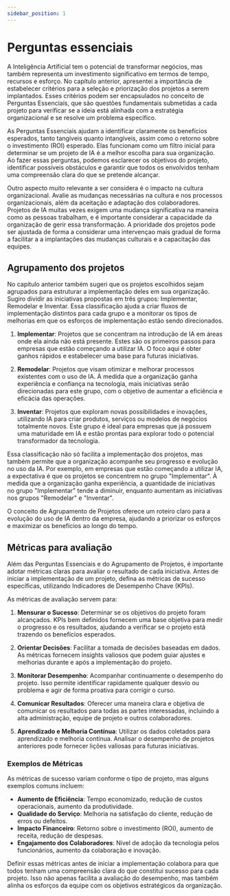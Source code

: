 ```yaml
---
sidebar_position: 1
---
```

# Perguntas essenciais
A Inteligência Artificial tem o potencial de transformar negócios, mas também representa um investimento significativo em termos de tempo, recursos e esforço. No capítulo anterior, apresentei a importância de estabelecer critérios para a seleção e priorização dos projetos a serem implantados. Esses critérios podem ser  encapsulados no conceito de Perguntas Essenciais, que são questões fundamentais submetidas a cada projeto para verificar se a ideia está alinhada com a estratégia organizacional e se resolve um problema específico.

As Perguntas Essenciais ajudam a identificar claramente os benefícios esperados, tanto tangíveis quanto intangíveis, assim como o retorno sobre o investimento (ROI) esperado. Elas funcionam como um filtro inicial para determinar se um projeto de IA é a melhor escolha para sua organização. Ao fazer essas perguntas, podemos esclarecer os objetivos do projeto, identificar possíveis obstáculos e garantir que todos os envolvidos tenham uma compreensão clara do que se pretende alcançar.

Outro aspecto muito relevante a ser considera é o impacto na cultura organizacional. Avalie as mudanças necessárias na cultura e nos processos organizacionais, além da aceitação e adaptação dos colaboradores. Projetos de IA muitas vezes exigem uma mudança significativa na maneira como as pessoas trabalham, e é importante considerar a capacidade da organização de gerir essa transformação. A prioridade dos projetos pode ser ajustada de forma a considerar uma intervençao mais gradual de forma a facilitar a a implantações das mudanças culturais e a capacitação das equipes.

## Agrupamento dos projetos
No capítulo anterior também sugeri que os projetos escolhidos sejam agrupados para estruturar a implementação deles em sua organização. Sugiro dividir as iniciativas propostas em três grupos: Implementar, Remodelar e Inventar. Essa classificação ajuda a criar fluxos de implementação distintos para cada grupo e a monitorar os tipos de melhorias em que os esforços de implementação estão sendo direcionados.

1. **Implementar**: Projetos que se concentram na introdução de IA em áreas onde ela ainda não está presente. Estes são os primeiros passos para empresas que estão começando a utilizar IA. O foco aqui é obter ganhos rápidos e estabelecer uma base para futuras iniciativas.

2. **Remodelar**: Projetos que visam otimizar e melhorar processos existentes com o uso de IA. À medida que a organização ganha experiência e confiança na tecnologia, mais iniciativas serão direcionadas para este grupo, com o objetivo de aumentar a eficiência e eficácia das operações.

3. **Inventar**: Projetos que exploram novas possibilidades e inovações, utilizando IA para criar produtos, serviços ou modelos de negócios totalmente novos. Este grupo é ideal para empresas que já possuem uma maturidade em IA e estão prontas para explorar todo o potencial transformador da tecnologia.

Essa classificação não só facilita a implementação dos projetos, mas também permite que a organização acompanhe seu progresso e evolução no uso da IA. Por exemplo, em empresas que estão começando a utilizar IA, a expectativa é que os projetos se concentrem no grupo "Implementar". À medida que a organização ganha experiência, a quantidade de iniciativas no grupo "Implementar" tende a diminuir, enquanto aumentam as iniciativas nos grupos "Remodelar" e "Inventar".

O conceito de Agrupamento de Projetos oferece um roteiro claro para a evolução do uso de IA dentro da empresa, ajudando a priorizar os esforços e maximizar os benefícios ao longo do tempo.

## Métricas para avaliação
Além das Perguntas Essenciais e do Agrupamento de Projetos, é importante adotar métricas claras para avaliar o resultado de cada iniciativa. Antes de iniciar a implementação de um projeto, defina as métricas de sucesso específicas, utilizando Indicadores de Desempenho Chave (KPIs).

As métricas de avaliação servem para:

1. **Mensurar o Sucesso**: Determinar se os objetivos do projeto foram alcançados. KPIs bem definidos fornecem uma base objetiva para medir o progresso e os resultados, ajudando a verificar se o projeto está trazendo os benefícios esperados.

2. **Orientar Decisões**: Facilitar a tomada de decisões baseadas em dados. As métricas fornecem insights valiosos que podem guiar ajustes e melhorias durante e após a implementação do projeto.

3. **Monitorar Desempenho**: Acompanhar continuamente o desempenho do projeto. Isso permite identificar rapidamente qualquer desvio ou problema e agir de forma proativa para corrigir o curso.

4. **Comunicar Resultados**: Oferecer uma maneira clara e objetiva de comunicar os resultados para todas as partes interessadas, incluindo a alta administração, equipe de projeto e outros colaboradores.

5. **Aprendizado e Melhoria Contínua**: Utilizar os dados coletados para aprendizado e melhoria contínua. Analisar o desempenho de projetos anteriores pode fornecer lições valiosas para futuras iniciativas.

### Exemplos de Métricas

As métricas de sucesso variam conforme o tipo de projeto, mas alguns exemplos comuns incluem:

- **Aumento de Eficiência**: Tempo economizado, redução de custos operacionais, aumento da produtividade.
- **Qualidade do Serviço**: Melhoria na satisfação do cliente, redução de erros ou defeitos.
- **Impacto Financeiro**: Retorno sobre o investimento (ROI), aumento de receita, redução de despesas.
- **Engajamento dos Colaboradores**: Nível de adoção da tecnologia pelos funcionários, aumento da colaboração e inovação.

Definir essas métricas antes de iniciar a implementação colabora para que todos tenham uma compreensão clara do que constitui sucesso para cada projeto. Isso não apenas facilita a avaliação do desempenho, mas também alinha os esforços da equipe com os objetivos estratégicos da organização.



